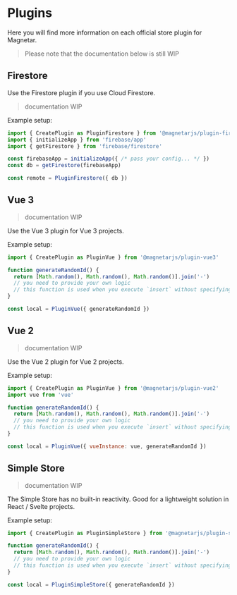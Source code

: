 # Plugins

Here you will find more information on each official store plugin for Magnetar.

> Please note that the documentation below is still WIP

## Firestore

Use the Firestore plugin if you use Cloud Firestore.

> documentation WIP

Example setup:

<!-- prettier-ignore-start -->
```js
import { CreatePlugin as PluginFirestore } from '@magnetarjs/plugin-firestore'
import { initializeApp } from 'firebase/app'
import { getFirestore } from 'firebase/firestore'

const firebaseApp = initializeApp({ /* pass your config... */ })
const db = getFirestore(firebaseApp)

const remote = PluginFirestore({ db })
```
<!-- prettier-ignore-end -->

## Vue 3

> documentation WIP

Use the Vue 3 plugin for Vue 3 projects.

Example setup:

```js
import { CreatePlugin as PluginVue } from '@magnetarjs/plugin-vue3'

function generateRandomId() {
  return [Math.random(), Math.random(), Math.random()].join('-')
  // you need to provide your own logic
  // this function is used when you execute `insert` without specifying an ID
}

const local = PluginVue({ generateRandomId })
```

## Vue 2

> documentation WIP

Use the Vue 2 plugin for Vue 2 projects.

Example setup:

```js
import { CreatePlugin as PluginVue } from '@magnetarjs/plugin-vue2'
import vue from 'vue'

function generateRandomId() {
  return [Math.random(), Math.random(), Math.random()].join('-')
  // you need to provide your own logic
  // this function is used when you execute `insert` without specifying an ID
}

const local = PluginVue({ vueInstance: vue, generateRandomId })
```

## Simple Store

> documentation WIP

The Simple Store has no built-in reactivity. Good for a lightweight solution in React / Svelte projects.

Example setup:

```js
import { CreatePlugin as PluginSimpleStore } from '@magnetarjs/plugin-simple-store'

function generateRandomId() {
  return [Math.random(), Math.random(), Math.random()].join('-')
  // you need to provide your own logic
  // this function is used when you execute `insert` without specifying an ID
}

const local = PluginSimpleStore({ generateRandomId })
```
